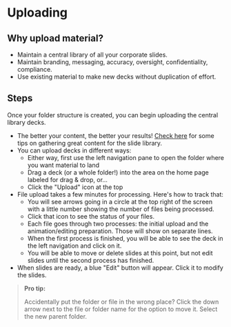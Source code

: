 # Uploading

## Why upload material? 

* Maintain a central library of all your corporate slides. 
* Maintain branding, messaging, accuracy, oversight, confidentiality, compliance. 
* Use existing material to make new decks without duplication of effort. 

## Steps

Once your folder structure is created, you can begin uploading the central library decks.
* The better your content, the better your results! [Check here]() for some tips on gathering great content for the slide library. 
* You can upload decks in different ways: 
    * Either way, first use the left navigation pane to open the folder where you want material to land
    * Drag a deck (or a whole folder!) into the area on the home page labeled for drag & drop, or...
    * Click the "Upload" icon at the top
* <a name="uploadProcessing"></a>File upload takes a few minutes for processing. Here's how to track that: 
    * You will see arrows going in a circle at the top right of the screen with a little number showing the number of files being processed.
    * Click that icon to see the status of your files. 
    * Each file goes through two processes: the initial upload and the animation/editing preparation. Those will show on separate lines. 
    * When the first process is finished, you will be able to see the deck in the left navigation and click on it. 
    * You will be able to move or delete slides at this point, but not edit slides until the second process has finished. 
* When slides are ready, a blue "Edit" button will appear. Click it to modify the slides.  


> **Pro tip:** 
>
>  Accidentally put the folder or file in the wrong place? Click the down arrow next to the file or folder name for the option to move it. Select the new parent folder. 
